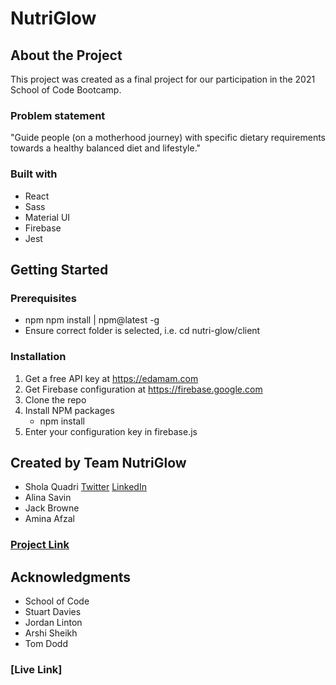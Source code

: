 # NutriGlow

## About the Project

This project was created as a final project for our participation in the 2021 School of Code Bootcamp.

### Problem statement
"Guide people (on a motherhood journey) with specific dietary requirements towards a healthy balanced diet and lifestyle."

### Built with

- React
- Sass
- Material UI
- Firebase
- Jest

## Getting Started

### Prerequisites

- npm 
npm install | npm@latest -g 
- Ensure correct folder is selected, i.e. cd nutri-glow/client

### Installation

1. Get a free API key at https://edamam.com
2. Get Firebase configuration at https://firebase.google.com
3. Clone the repo
4. Install NPM packages
    - npm install
6. Enter your configuration key in firebase.js 

## Created by Team NutriGlow
- Shola Quadri [Twitter](https://twitter.com/codewurld1) [LinkedIn](linkedin.com/in/shola-quadri-bb6797205/)
- Alina Savin 
- Jack Browne
- Amina Afzal

### [Project Link](https://github.com/SchoolOfCode/w20_final-project-team-f)

## Acknowledgments

- School of Code
- Stuart Davies
- Jordan Linton
- Arshi Sheikh
- Tom Dodd

### [Live Link]
